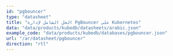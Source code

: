 ```yaml
---
id: "pgbouncer"
type: "datasheet"
title: "الحل الشامل لإدارة PgBouncer على Kubernetes"
data: "data/products/kubedb/datasheets/arabic.json"
example_code: "data/products/kubedb/databases/pgbouncer.json"
url: "/ar/datasheet/pgbouncer"
direction: "rtl"
---
```

